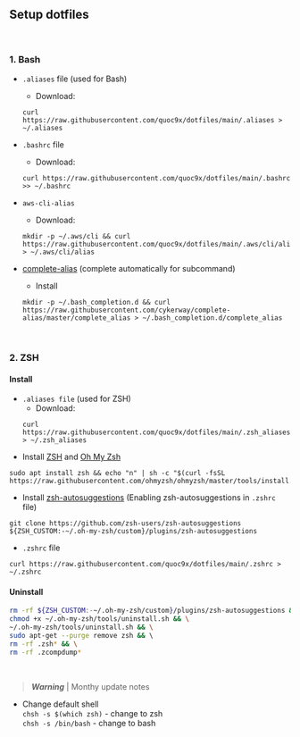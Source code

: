 ## Setup dotfiles

<br>

### 1. Bash

- `.aliases` file (used for Bash)
  - Download:    
  ```
  curl https://raw.githubusercontent.com/quoc9x/dotfiles/main/.aliases > ~/.aliases
  ```

- `.bashrc` file
  - Download:   
  ```
  curl https://raw.githubusercontent.com/quoc9x/dotfiles/main/.bashrc >> ~/.bashrc
  ```

- `aws-cli-alias`
  - Download:   
  ```
  mkdir -p ~/.aws/cli && curl https://raw.githubusercontent.com/quoc9x/dotfiles/main/.aws/cli/alias > ~/.aws/cli/alias
  ```

- [complete-alias](https://github.com/cykerway/complete-alias) (complete automatically for subcommand)
  - Install
  ```
  mkdir -p ~/.bash_completion.d && curl https://raw.githubusercontent.com/cykerway/complete-alias/master/complete_alias > ~/.bash_completion.d/complete_alias
  ```

<br>

### 2. ZSH

#### Install
- `.aliases file` (used for ZSH)
  - Download:    
  ```
  curl https://raw.githubusercontent.com/quoc9x/dotfiles/main/.zsh_aliases > ~/.zsh_aliases
  ```
- Install [ZSH](https://github.com/ohmyzsh/ohmyzsh/wiki/Installing-ZSH) and [Oh My Zsh](https://github.com/ohmyzsh/ohmyzsh)   
```
sudo apt install zsh && echo "n" | sh -c "$(curl -fsSL https://raw.githubusercontent.com/ohmyzsh/ohmyzsh/master/tools/install.sh)"`
```

- Install [zsh-autosuggestions](https://github.com/zsh-users/zsh-autosuggestions/blob/master/INSTALL.md) (Enabling zsh-autosuggestions in `.zshrc` file)    
```
git clone https://github.com/zsh-users/zsh-autosuggestions ${ZSH_CUSTOM:-~/.oh-my-zsh/custom}/plugins/zsh-autosuggestions
```

- `.zshrc` file   
```
curl https://raw.githubusercontent.com/quoc9x/dotfiles/main/.zshrc > ~/.zshrc
```

#### Uninstall
```bash
rm -rf ${ZSH_CUSTOM:-~/.oh-my-zsh/custom}/plugins/zsh-autosuggestions && \
chmod +x ~/.oh-my-zsh/tools/uninstall.sh && \
~/.oh-my-zsh/tools/uninstall.sh && \
sudo apt-get --purge remove zsh && \   
rm -rf .zsh* && \
rm -rf .zcompdump*
```

<br>

> ***Warning*** | Monthy update notes

- Change default shell   
`chsh -s $(which zsh)` - change to zsh   
`chsh -s /bin/bash` - change to bash
